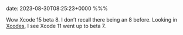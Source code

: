 date: 2023-08-30T08:25:23+0000
%%%

Wow Xcode 15 beta 8. I don’t recall there being an 8 before. Looking in [Xcodes](https://github.com/XcodesOrg/XcodesApp), I see Xcode 11 went up to beta 7.

